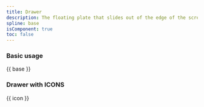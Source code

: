 ```yaml
---
title: Drawer
description: The floating plate that slides out of the edge of the screen.
spline: base
isComponent: true
toc: false
---
```


### Basic usage

{{ base }}

### Drawer with ICONS

{{ icon }}